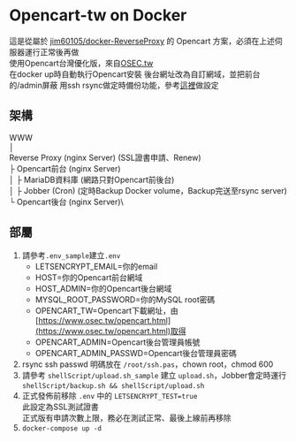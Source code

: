 ﻿# Opencart-tw on Docker
這是從屬於 [jim60105/docker-ReverseProxy](https://github.com/jim60105/docker-ReverseProxy) 的 Opencart 方案，必須在上述伺服器運行正常後再做\
使用Opencart台灣優化版，來自[OSEC.tw](https://www.osec.tw/opencart.html)\
在docker up時自動執行Opencart安裝
後台網址改為自訂網域，並把前台的/admin屏蔽
用ssh rsync做定時備份功能，參考[這裡](https://blog.maki0419.com/2020/07/docker-nextcloud.html#rsync-server%E8%A8%AD%E5%AE%9A "這裡")做設定

## 架構
WWW\
│\
Reverse Proxy (nginx Server) (SSL證書申請、Renew)\
├ Opencart前台 (nginx Server)\
│  ├ MariaDB資料庫 (網路只對Opencart前後台)\
│  ├ Jobber (Cron) (定時Backup Docker volume，Backup完送至rsync server) 
└ Opencart後台 (nginx Server)\

## 部屬
1. 請參考`.env_sample`建立`.env`
	* LETSENCRYPT_EMAIL=你的email
	* HOST=你的Opencart前台網域
	* HOST_ADMIN=你的Opencart後台網域
	* MYSQL_ROOT_PASSWORD=你的MySQL root密碼
	* OPENCART_TW=Opencart下載網址，由[https://www.osec.tw/opencart.html](https://www.osec.tw/opencart.html)取得
	* OPENCART_ADMIN=Opencart後台管理員帳號
	* OPENCART_ADMIN_PASSWD=Opencart後台管理員密碼
1. rsync ssh passwd 明碼放在 `/root/ssh.pas`，chown root，chmod 600
1. 請參考 `shellScript/upload.sh_sample` 建立 `upload.sh`，Jobber會定時運行`shellScript/backup.sh && shellScript/upload.sh ` 
1. 正式發佈前移除 `.env` 中的 `LETSENCRYPT_TEST=true`\
此設定為SSL測試證書\
正式版有申請次數上限，務必在測試正常、最後上線前再移除
1. `docker-compose up -d`